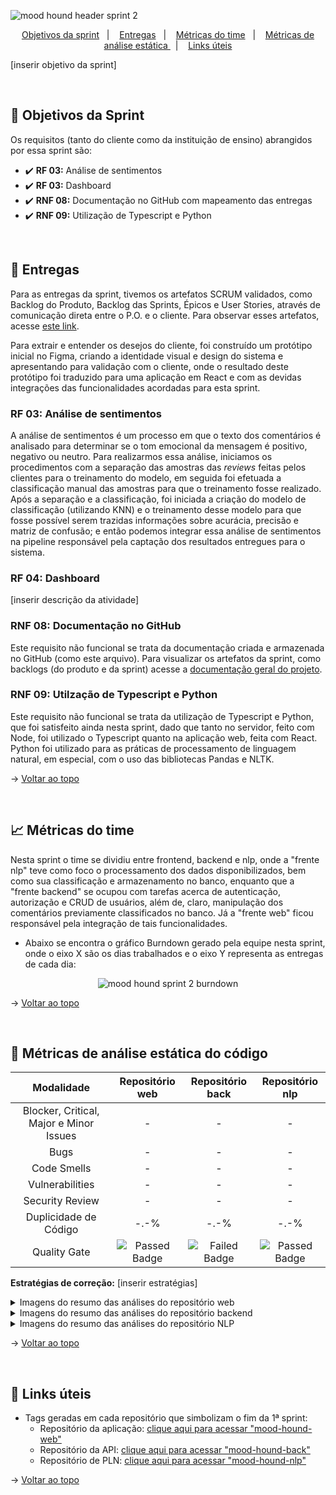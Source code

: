 <span id="topo">

![mood hound header sprint 2](https://github.com/The-Bugger-Ducks/mood-hound-documentation/assets/79321198/e5188155-320e-4cd6-bf54-7fe80e95ac92)

<p align="center">
    <a href="#objetivos">Objetivos da sprint</a>  &nbsp |&nbsp &nbsp
    <a href="#entregas">Entregas</a> &nbsp |&nbsp &nbsp
    <a href="#metricas">Métricas do time</a> &nbsp |&nbsp &nbsp
    <a href="#analise">Métricas de análise estática </a> &nbsp |&nbsp &nbsp
    <a href="#links">Links úteis</a>
</p>

[inserir objetivo da sprint]

<br />

<span id="objetivos">
    
## :dart: Objetivos da Sprint
Os requisitos (tanto do cliente como da instituição de ensino) abrangidos por essa sprint são:

- :heavy_check_mark: **RF 03:** Análise de sentimentos
- :heavy_check_mark: **RF 03:** Dashboard
- :heavy_check_mark: **RNF 08:** Documentação no GitHub com mapeamento das entregas
- :heavy_check_mark: **RNF 09:** Utilização de Typescript e Python

<br />

<span id="entregas">
        
## 📲 Entregas
Para as entregas da sprint, tivemos os artefatos SCRUM validados, como Backlog do Produto, Backlog das Sprints, Épicos e User Stories, através de comunicação direta entre o P.O. e o cliente. Para observar esses artefatos, acesse [este link](https://github.com/The-Bugger-Ducks/mood-hound-documentation#backlogs).

Para extrair e entender os desejos do cliente, foi construído um protótipo inicial no Figma, criando a identidade visual e design do sistema e apresentando para validação com o cliente, onde o resultado deste protótipo foi traduzido para uma aplicação em React e com as devidas integrações das funcionalidades acordadas para esta sprint.

### RF 03: Análise de sentimentos
    
A análise de sentimentos é um processo em que o texto dos comentários é analisado para determinar se o tom emocional da mensagem é positivo, negativo ou neutro. Para realizarmos essa análise, iniciamos os procedimentos com a separação das amostras das *reviews* feitas pelos clientes para o treinamento do modelo, em seguida foi efetuada a classificação manual das amostras para que o treinamento fosse realizado. Após a separação e a classificação, foi iniciada a criação do modelo de classificação (utilizando KNN) e o treinamento desse modelo para que fosse possível serem trazidas informações sobre acurácia, precisão e matriz de confusão; e então podemos integrar essa análise de sentimentos na pipeline responsável pela captação dos resultados entregues para o sistema.

### RF 04: Dashboard

[inserir descrição da atividade]

### RNF 08: Documentação no GitHub

Este requisito não funcional se trata da documentação criada e armazenada no GitHub (como este arquivo). Para visualizar os artefatos da sprint, como backlogs (do produto e da sprint) acesse a [documentação geral do projeto](https://github.com/The-Bugger-Ducks/mood-hound-documentation).

### RNF 09: Utilzação de Typescript e Python

Este requisito não funcional se trata da utilização de Typescript e Python, que foi satisfeito ainda nesta sprint, dado que tanto no servidor, feito com Node, foi utilizado o Typescript quanto na aplicação web, feita com React. Python foi utilizado para as práticas de processamento de linguagem natural, em especial, com o uso das bibliotecas Pandas e NLTK.

→ [Voltar ao topo](#topo)

<br />

<span id="metricas">
    
## :chart_with_upwards_trend: Métricas do time
Nesta sprint o time se dividiu entre frontend, backend e nlp, onde a "frente nlp" teve como foco o processamento dos dados disponibilizados, bem como sua classificação e armazenamento no banco, enquanto que a "frente backend" se ocupou com tarefas acerca de autenticação, autorização e CRUD de usuários, além de, claro, manipulação dos comentários previamente classificados no banco. Já a "frente web" ficou responsável pela integração de tais funcionalidades.  
- Abaixo se encontra o gráfico Burndown gerado pela equipe nesta sprint, onde o eixo X são os dias trabalhados e o eixo Y representa as entregas de cada dia:
    
<div align="center">

![mood hound sprint 2 burndown](https://github.com/The-Bugger-Ducks/mood-hound-documentation/assets/79321198/0a9b6fef-b65c-4b42-b3c1-7ef96323a047)

</div>

→ [Voltar ao topo](#topo)

<br />

<span id="analise">

## 🐞 Métricas de análise estática do código

<div align="center">

|               Modalidade                |                                                Repositório web                                                |                                               Repositório back                                                |                                                Repositório nlp                                                |
| :-------------------------------------: | :-----------------------------------------------------------------------------------------------------------: | :-----------------------------------------------------------------------------------------------------------: | :-----------------------------------------------------------------------------------------------------------: |
| Blocker, Critical, Major e Minor Issues |                                                       -                                                       |                                                       -                                                       |                                                       -                                                       |
|                  Bugs                   |                                                       -                                                       |                                                       -                                                       |                                                       -                                                       |
|               Code Smells               |                                                       -                                                       |                                                       -                                                       |                                                       -                                                       |
|             Vulnerabilities             |                                                       -                                                       |                                                       -                                                       |                                                       -                                                       |
|             Security Review             |                                                       -                                                       |                                                       -                                                       |                                                       -                                                       |
|          Duplicidade de Código          |                                                     -.-%                                                      |                                                     -.-%                                                      |                                                     -.-%                                                      |
|              Quality Gate               | <img src="https://img.shields.io/badge/Waiting-000000?style=for-the-badge&logoColor=white" alt="Passed Badge"> | <img src="https://img.shields.io/badge/Waiting-000000?style=for-the-badge&logoColor=white" alt="Failed Badge"> | <img src="https://img.shields.io/badge/Waiting-000000?style=for-the-badge&logoColor=white" alt="Passed Badge"> |

</div>

**Estratégias de correção:** [inserir estratégias]

<details>
<summary>Imagens do resumo das análises do repositório web</summary>

[inserir imagens]

<!-- ![sonarqube web quality gate](https://github.com/The-Bugger-Ducks/mood-hound-documentation/assets/79321198/13a57cbd-7d9d-48f6-979c-91de96ad56a5)
![sonarqube web findings](https://github.com/The-Bugger-Ducks/mood-hound-documentation/assets/79321198/1e18698d-c683-4471-9e18-327012e3555a)
![sonarqube web duplications](https://github.com/The-Bugger-Ducks/mood-hound-documentation/assets/79321198/b23f5a1c-9a62-4484-9049-5eac8fb26ebb) -->

</details>

<details>
<summary>Imagens do resumo das análises do repositório backend</summary>

[inserir imagens]

<!-- ![sonarqube back quality gate](https://github.com/The-Bugger-Ducks/mood-hound-documentation/assets/79321198/aa986733-34d5-426d-b226-3124f71a9669)
![sonarqube back findings](https://github.com/The-Bugger-Ducks/mood-hound-documentation/assets/79321198/c901297b-d013-4bc7-a174-c1959556de14)
![sonarqube back duplications](https://github.com/The-Bugger-Ducks/mood-hound-documentation/assets/79321198/170f0a75-a40d-4b00-bb8d-96fa28fca891) -->

</details>

<details>
<summary>Imagens do resumo das análises do repositório NLP</summary>

[inserir imagens]

<!-- ![sonarqube nlp quality gate](https://github.com/The-Bugger-Ducks/mood-hound-documentation/assets/79321198/b87ce4b2-3fd6-4d0a-b817-b33283041378)
![sonarqube nlp findings](https://github.com/The-Bugger-Ducks/mood-hound-documentation/assets/79321198/0e9d4bca-8754-437b-a6aa-404fe82e503b)
![sonarqube nlp duplications](https://github.com/The-Bugger-Ducks/mood-hound-documentation/assets/79321198/c5d76b0f-05b9-4f43-908f-7554a17687cc) -->

</details>

→ [Voltar ao topo](#topo)

<span id="links">

<br/>
    
## :link: Links úteis

- Tags geradas em cada repositório que simbolizam o fim da 1ª sprint:
  - Repositório da aplicação: [clique aqui para acessar "mood-hound-web"](https://github.com/The-Bugger-Ducks/mood-hound-web)
  - Repositório da API: [clique aqui para acessar "mood-hound-back"](https://github.com/The-Bugger-Ducks/mood-hound-back)
  - Repositório de PLN: [clique aqui para acessar "mood-hound-nlp"](https://github.com/The-Bugger-Ducks/mood-hound-nlp)

→ [Voltar ao topo](#topo)
